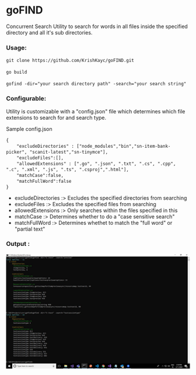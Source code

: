 # goFIND
Concurrent Search Utility to search for words in all files inside the specified directory and all it's sub directories.


### Usage:

```
git clone https://github.com/KrishKayc/goFIND.git

go build 

gofind -dir="your search directory path" -search="your search string"

```

### Configurable:

Utility is customizable with a "config.json" file which determines which file extensions to search for and search type.

Sample config.json

```
{
    "excludeDirectories" : ["node_modules","bin","sn-item-bank-picker", "scanit-latest","sn-tinymce"],
    "excludeFiles":[],
    "allowedExtensions" : [".go", ".json", ".txt", ".cs", ".cpp", ".c", ".xml", ".js", ".ts", ".csproj",".html"],
    "matchCase":false,
    "matchFullWord":false
}

```

* excludeDirectories :> Excludes the specified directories from searching
* excludeFiles       :> Excludes the specified files from searching
* allowedExtensions  :> Only searches within the files specified in this
* matchCase          :> Determines whether to do a "case sensitive search"
* matchFullWord      :> Determines whethet to match the "full word" or "partial text"


### Output :

![Sample Output](https://github.com/KrishKayc/goFIND/blob/master/sample_output/gofind_sample_output.jpg)





